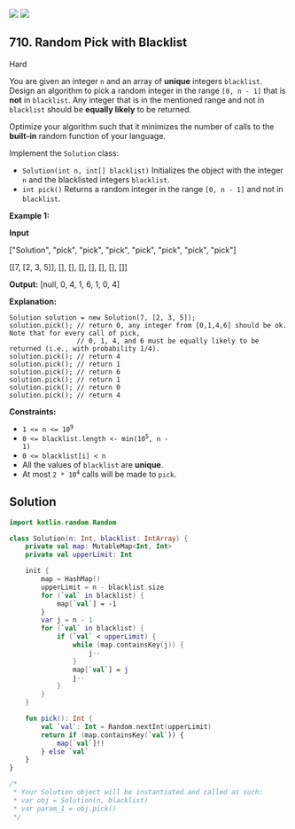 [![](https://img.shields.io/github/stars/javadev/LeetCode-in-Kotlin?label=Stars&style=flat-square)](https://github.com/javadev/LeetCode-in-Kotlin)
[![](https://img.shields.io/github/forks/javadev/LeetCode-in-Kotlin?label=Fork%20me%20on%20GitHub%20&style=flat-square)](https://github.com/javadev/LeetCode-in-Kotlin/fork)

## 710\. Random Pick with Blacklist

Hard

You are given an integer `n` and an array of **unique** integers `blacklist`. Design an algorithm to pick a random integer in the range `[0, n - 1]` that is **not** in `blacklist`. Any integer that is in the mentioned range and not in `blacklist` should be **equally likely** to be returned.

Optimize your algorithm such that it minimizes the number of calls to the **built-in** random function of your language.

Implement the `Solution` class:

*   `Solution(int n, int[] blacklist)` Initializes the object with the integer `n` and the blacklisted integers `blacklist`.
*   `int pick()` Returns a random integer in the range `[0, n - 1]` and not in `blacklist`.

**Example 1:**

**Input**

["Solution", "pick", "pick", "pick", "pick", "pick", "pick", "pick"]

[[7, [2, 3, 5]], [], [], [], [], [], [], []]

**Output:** [null, 0, 4, 1, 6, 1, 0, 4]

**Explanation:**

    Solution solution = new Solution(7, [2, 3, 5]);
    solution.pick(); // return 0, any integer from [0,1,4,6] should be ok. Note that for every call of pick,
                     // 0, 1, 4, and 6 must be equally likely to be returned (i.e., with probability 1/4).
    solution.pick(); // return 4
    solution.pick(); // return 1
    solution.pick(); // return 6
    solution.pick(); // return 1
    solution.pick(); // return 0
    solution.pick(); // return 4 

**Constraints:**

*   <code>1 <= n <= 10<sup>9</sup></code>
*   <code>0 <= blacklist.length <- min(10<sup>5</sup>, n - 1)</code>
*   `0 <= blacklist[i] < n`
*   All the values of `blacklist` are **unique**.
*   At most <code>2 * 10<sup>4</sup></code> calls will be made to `pick`.

## Solution

```kotlin
import kotlin.random.Random

class Solution(n: Int, blacklist: IntArray) {
    private val map: MutableMap<Int, Int>
    private val upperLimit: Int

    init {
        map = HashMap()
        upperLimit = n - blacklist.size
        for (`val` in blacklist) {
            map[`val`] = -1
        }
        var j = n - 1
        for (`val` in blacklist) {
            if (`val` < upperLimit) {
                while (map.containsKey(j)) {
                    j--
                }
                map[`val`] = j
                j--
            }
        }
    }

    fun pick(): Int {
        val `val`: Int = Random.nextInt(upperLimit)
        return if (map.containsKey(`val`)) {
            map[`val`]!!
        } else `val`
    }
}

/*
 * Your Solution object will be instantiated and called as such:
 * var obj = Solution(n, blacklist)
 * var param_1 = obj.pick()
 */
```